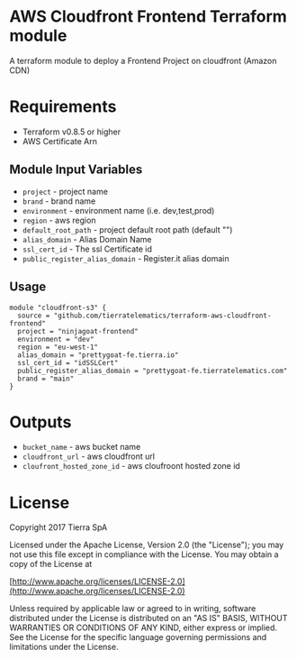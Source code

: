 AWS Cloudfront Frontend Terraform module
===========
A terraform module to deploy a Frontend Project on cloudfront (Amazon CDN)

Requirements
===========
* Terraform v0.8.5 or higher
* AWS Certificate Arn

Module Input Variables
----------------------
- `project` - project name
- `brand` - brand name
- `environment` - environment name (i.e. dev,test,prod)
- `region` - aws region
- `default_root_path` - project default root path (default "")
- `alias_domain` - Alias Domain Name
- `ssl_cert_id` - The ssl Certificate id
- `public_register_alias_domain` - Register.it alias domain

Usage
-----
```hcl
module "cloudfront-s3" {
  source = "github.com/tierratelematics/terraform-aws-cloudfront-frontend"
  project = "ninjagoat-frontend"
  environment = "dev"
  region = "eu-west-1"
  alias_domain = "prettygoat-fe.tierra.io"
  ssl_cert_id = "idSSLCert"
  public_register_alias_domain = "prettygoat-fe.tierratelematics.com"
  brand = "main"
}
```

Outputs
=======
- `bucket_name` - aws bucket name
- `cloudfront_url` - aws cloudfront url
- `cloufront_hosted_zone_id` - aws cloufroont hosted zone id

License
=======
Copyright 2017 Tierra SpA

Licensed under the Apache License, Version 2.0 (the "License");
you may not use this file except in compliance with the License.
You may obtain a copy of the License at

[http://www.apache.org/licenses/LICENSE-2.0](http://www.apache.org/licenses/LICENSE-2.0)

Unless required by applicable law or agreed to in writing, software
distributed under the License is distributed on an "AS IS" BASIS,
WITHOUT WARRANTIES OR CONDITIONS OF ANY KIND, either express or implied.
See the License for the specific language governing permissions and
limitations under the License.